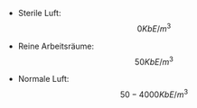 - Sterile Luft:
$$0 KbE/m^3$$

- Reine Arbeitsräume:
$$50 KbE/m^3$$

- Normale Luft:
$$50 - 4000 KbE/m^3$$

